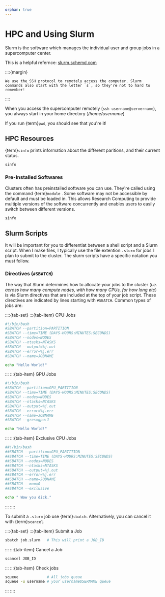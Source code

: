```yaml
---
orphan: true
---
```


# HPC and Using Slurm

Slurm is the software which manages the individual user and group jobs in a supercomputer center.

This is a helpful refernce: [slurm.schemd.com](https://slurm.schedmd.com/overview.html)

::::{margin}
```{tip}
We use the SSH protocol to remotely access the computer. Slurm commands also start with the letter `s`, so they're not to hard to remember!
```
::::

When you access the supercomputer remotely (`ssh username@servername`), you always start in your home directory (*/home/username*)

If you run {term}`pwd`, you should see that you're it!


## HPC Resources

{term}`sinfo` prints information about the different paritions, and their current status.

```bash 
sinfo 
```

### Pre-Installed Softwares

Clusters often has preinstalled software you can use. They're called using the command {term}`module` . Some software may not be accessible by default and must be loaded in. This allows Research Computing to provide multiple versions of the software concurrently and enables users to easily switch between different versions.

```bash 
sinfo 
```

## Slurm Scripts

It will be important for you to differentiat between a shell script and a Slurm script. When I make files, I typically use the file extention `.slurm` for jobs I plan to submit to the cluster. The slurm scripts have a specific notation you must follow.

### Directives (`#SBATCH`)

The way that Slurm determines how to allocate your jobs to the cluster (*i.e. across how many compute nodes, with how many CPUs, for how long etc*) is via Slurm directives that are included at the top of your job script. These directives are indicated by lines starting with `#SBATCH`. Common types of jobs are:

::::{tab-set} 
:::{tab-item} CPU Jobs
```bash
#!/bin/bash
#SBATCH --partition=PARTITION
#SBATCH --time=TIME (DAYS-HOURS:MINUTES:SECONDS)
#SBATCH --nodes=NODES
#SBATCH --ntasks=NTASKS
#SBATCH --output=%j.out 
#SBATCH --error=%j.err
#SBATCH --name=JOBNAME

echo "Hello World!"

```
:::
:::{tab-item} GPU Jobs
```bash
#!/bin/bash
#SBATCH --partition=GPU_PARTITION
#SBATCH --time=TIME (DAYS-HOURS:MINUTES:SECONDS)
#SBATCH --nodes=NODES
#SBATCH --ntasks=NTASKS
#SBATCH --output=%j.out 
#SBATCH --error=%j.err
#SBATCH --name=JOBNAME
#SBATCH --gres=gpu:1

echo "Hello World!"

```
:::
:::{tab-item} Exclusive CPU Jobs
```bash
##!/bin/bash
##SBATCH --partition=GPU_PARTITION
##SBATCH --time=TIME (DAYS-HOURS:MINUTES:SECONDS)
##SBATCH --nodes=NODES
##SBATCH --ntasks=NTASKS
##SBATCH --output=%j.out 
##SBATCH --error=%j.err
##SBATCH --name=JOBNAME
##SBATCH --mem=0
##SBATCH --exclusive

echo " Wow you dick."

```
:::
::::

To submit a `.slurm` job use {term}`sbatch`. Alternatively, you can cancel it with {term}`scancel`.

::::{tab-set}
:::{tab-item} Submit a Job
```bash
sbatch job.slurm   # This will print a JOB_ID
```
:::
:::{tab-item} Cancel a Job
```bash
scancel JOB_ID
```
:::
:::{tab-item} Check jobs
```bash
squeue             # All jobs queue
squeue -u username # your usernameUSERNAME queue
```
:::
::::